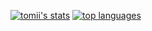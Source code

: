 [![tomii's stats](https://github-readme-stats.vercel.app/api?username=tomii-dev)](https://github.com/anuraghazra/github-readme-stats)
[![top languages](https://github-readme-stats.vercel.app/api/top-langs/?username=tomii-dev)](https://github.com/anuraghazra/github-readme-stats)
